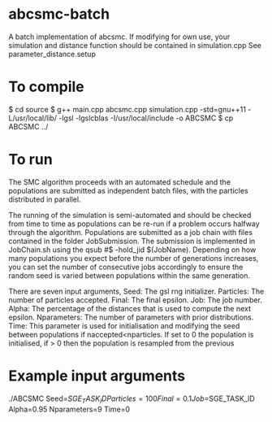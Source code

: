 # abcsmc-batch
A batch implementation of abcsmc. If modifying for own use, your simulation and distance function should be contained in simulation.cpp
See parameter_distance.setup

# To compile

$ cd source
$ g++ main.cpp abcsmc.cpp simulation.cpp -std=gnu++11 -L/usr/local/lib/ -lgsl -lgslcblas -I/usr/local/include -o ABCSMC
$ cp ABCSMC ../

# To run

The SMC algorithm proceeds with an automated schedule and the populations are submitted as independent batch files, with the particles distributed in parallel.

The running of the simulation is semi-automated and should be checked from time 
to time as populations can be re-run if a problem occurs halfway through the algorithm. 
Populations are submitted as a job chain with files contained in the folder JobSubmission. 
The submission is implemented in JobChain.sh using the qsub #$ -hold_jid $(JobName). 
Depending on how many populations you expect before the number of generations increases, 
you can set the number of consecutive jobs accordingly to ensure the random seed is varied between populations within the same generation.

There are seven input arguments, Seed: The gsl rng initializer. Particles: The number of particles accepted. Final: The final epsilon. Job: The job number. 
Alpha: The percentage of the distances that is used to compute the next epsilon. Nparameters: The number of parameters with prior distributions.
Time: This parameter is used for initialisation and modifying the seed between populations if naccepted<nparticles. If set to 0 the population is initialised, if > 0 then the population is resampled from the previous

# Example input arguments

./ABCSMC Seed=$SGE_TASK_ID Particles=100 Final=0.1 Job=$SGE_TASK_ID Alpha=0.95 Nparameters=9 Time=0
